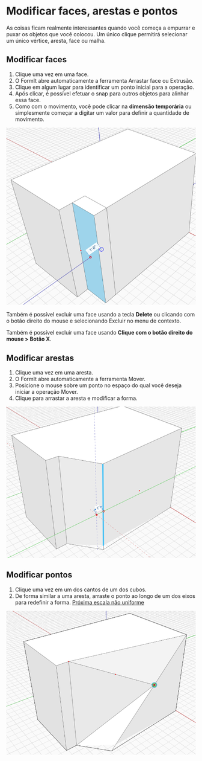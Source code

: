 # Modificar faces, arestas e pontos

As coisas ficam realmente interessantes quando você começa a empurrar e puxar os objetos que você colocou. Um único clique permitirá selecionar um único vértice, aresta, face ou malha.

## Modificar faces

1. Clique uma vez em uma face.
2. O FormIt abre automaticamente a ferramenta Arrastar face ou Extrusão.
3. Clique em algum lugar para identificar um ponto inicial para a operação.
4. Após clicar, é possível efetuar o snap para outros objetos para alinhar essa face.
5. Como com o movimento, você pode clicar na **dimensão temporária** ou simplesmente começar a digitar um valor para definir a quantidade de movimento.

<img src="../.gitbook/assets/modify.png" alt="" data-size="original">

Também é possível excluir uma face usando a tecla **Delete** ou clicando com o botão direito do mouse e selecionando Excluir no menu de contexto.

Também é possível excluir uma face usando **Clique com o botão direito do mouse > Botão X**.

## Modificar arestas

1. Clique uma vez em uma aresta.
2. O FormIt abre automaticamente a ferramenta Mover.
3. Posicione o mouse sobre um ponto no espaço do qual você deseja iniciar a operação Mover.
4. Clique para arrastar a aresta e modificar a forma.

![](../.gitbook/assets/modify2.png)

## Modificar pontos

1. Clique uma vez em um dos cantos de um dos cubos.
2. De forma similar a uma aresta, arraste o ponto ao longo de um dos eixos para redefinir a forma. [Próxima escala não uniforme](broken-reference)

![](<../.gitbook/assets/modify3 (1).png>)
